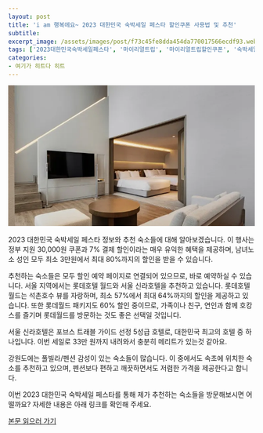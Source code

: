 ```yaml
---
layout: post
title: 'i am 행복에요~ 2023 대한민국 숙박세일 페스타 할인쿠폰 사용법 및 추천'
subtitle: 
excerpt_image: /assets/images/post/f73c45fe8dda454da770017566ecdf93.webp
tags: ['2023대한민국숙박세일페스타', '마이리얼트립', '마이리얼트립할인쿠폰', '숙박세일페스타쿠폰', '숙박페스타쿠폰', '숙박페스타사용법']
categories: 
- 여기가 히트다 히트
---
```


![메인 이미지](/assets/images/post/f73c45fe8dda454da770017566ecdf93.webp)

2023 대한민국 숙박세일 페스타 정보와 추천 숙소들에 대해 알아보겠습니다. 이 행사는 정부 지원 30,000원 쿠폰과 7% 결제 할인이라는 매우 유익한 혜택을 제공하며, 남녀노소 성인 모두 최소 3만원에서 최대 80%까지의 할인을 받을 수 있습니다. 

추천하는 숙소들은 모두 할인 예약 페이지로 연결되어 있으므로, 바로 예약하실 수 있습니다. 서울 지역에서는 롯데호텔 월드와 서울 신라호텔을 추천하고 있습니다. 롯데호텔 월드는 석촌호수 뷰를 자랑하며, 최소 57%에서 최대 64%까지의 할인을 제공하고 있습니다. 또한 롯데월드 패키지도 60% 할인 중이므로, 가족이나 친구, 연인과 함께 호캉스를 즐기며 롯데월드를 방문하는 것도 좋은 선택일 것입니다. 

서울 신라호텔은 포브스 트래블 가이드 선정 5성급 호텔로, 대한민국 최고의 호텔 중 하나입니다. 이번 세일로 33만 원까지 내려와서 충분히 메리트가 있는것 같아요.

강원도에는 풀빌라/펜션 감성이 있는 숙소들이 많습니다. 이 중에서도 속초에 위치한 숙소를 추천하고 있으며, 펜션보다 편하고 깨끗하면서도 저렴한 가격을 제공한다고 합니다. 

이번 2023 대한민국 숙박세일 페스타를 통해 제가 추천하는 숙소들을 방문해보시면 어떨까요? 자세한 내용은 아래 링크를 확인해 주세요.

[본문 읽으러 가기](https://m.blog.naver.com/ham_eaten_jellybear/223250463176)
